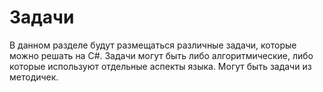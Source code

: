 # Задачи

В данном разделе будут размещаться различные задачи, которые можно решать на C#. Задачи могут быть либо алгоритмические, либо которые используют отдельные аспекты языка. Могут быть задачи из методичек.

